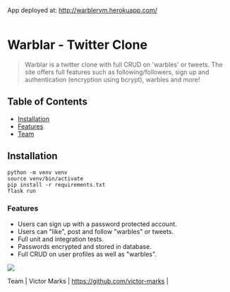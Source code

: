 App deployed at: http://warblervm.herokuapp.com/

<a href="http://warblervm.herokuapp.com/"><img src=""></a>

# Warblar - Twitter Clone 

> Warblar is a twitter clone with full CRUD on 'warbles' or tweets.  The site offers full features such as following/followers, sign up and authentication (encryption using bcrypt), warbles and more!

## Table of Contents

- [Installation](#installation)
- [Features](#features)
- [Team](#team)

## Installation

```shell
python -m venv venv
source venv/bin/activate
pip install -r requirements.txt
flask run
```


### Features
<ul>

<li>Users can sign up with a password protected account.</li>
<li>Users can "like", post and follow "warbles" or tweets.</li>
<li>Full unit and integration tests.</li>
<li>Passwords encrypted and stored in database.</li>
<li>Full CRUD on user profiles as well as "warbles".</li>
</ul>

<a href="http://warblervm.herokuapp.com/">
  <img src=””></img>
 </a>

Team
| Victor Marks | https://github.com/victor-marks |
